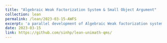 ```yaml
---
title: "Algebraic Weak Factorization System & Small Object Argument"
collection: lean
permalink: /lean/2023-03-15-AWFS
excerpt: 'a parallel development of Algebraic Weak factorization systems in Lean 3 and UniMath'
date: 2023-03-15
link: https://github.com/sinhp/lean-unimath-qms/
---
```




